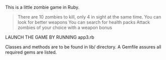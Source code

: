 This is a little zombie game in Ruby.
> There are 10 zombies to kill, only 4 in sight at the same time.
> You can look for better weapons
> You can search for health packs
> Attack zombies of your choice with a weapon bonus

LAUNCH THE GAME BY RUNNING app3.rb

Classes and methods are to be found in lib/ directory.
A Gemfile assures all required gems are listed.

